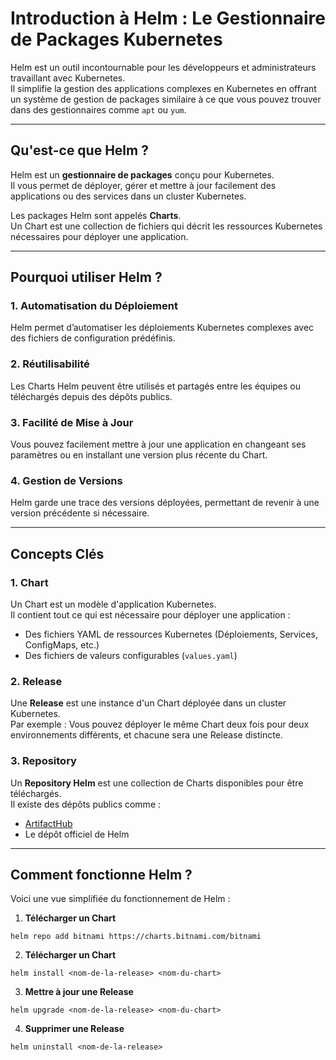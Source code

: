 # Introduction à Helm : Le Gestionnaire de Packages Kubernetes

Helm est un outil incontournable pour les développeurs et administrateurs travaillant avec Kubernetes.  
Il simplifie la gestion des applications complexes en Kubernetes en offrant un système de gestion de packages similaire à ce que vous pouvez trouver dans des gestionnaires comme `apt` ou `yum`.

---

## Qu'est-ce que Helm ?

Helm est un **gestionnaire de packages** conçu pour Kubernetes.  
Il vous permet de déployer, gérer et mettre à jour facilement des applications ou des services dans un cluster Kubernetes.

Les packages Helm sont appelés **Charts**.  
Un Chart est une collection de fichiers qui décrit les ressources Kubernetes nécessaires pour déployer une application.

---

## Pourquoi utiliser Helm ?

### 1. **Automatisation du Déploiement**
Helm permet d’automatiser les déploiements Kubernetes complexes avec des fichiers de configuration prédéfinis.

### 2. **Réutilisabilité**
Les Charts Helm peuvent être utilisés et partagés entre les équipes ou téléchargés depuis des dépôts publics.

### 3. **Facilité de Mise à Jour**
Vous pouvez facilement mettre à jour une application en changeant ses paramètres ou en installant une version plus récente du Chart.

### 4. **Gestion de Versions**
Helm garde une trace des versions déployées, permettant de revenir à une version précédente si nécessaire.

---

## Concepts Clés

### 1. **Chart**
Un Chart est un modèle d'application Kubernetes.  
Il contient tout ce qui est nécessaire pour déployer une application :  
- Des fichiers YAML de ressources Kubernetes (Déploiements, Services, ConfigMaps, etc.)
- Des fichiers de valeurs configurables (`values.yaml`)

### 2. **Release**
Une **Release** est une instance d'un Chart déployée dans un cluster Kubernetes.  
Par exemple : Vous pouvez déployer le même Chart deux fois pour deux environnements différents, et chacune sera une Release distincte.

### 3. **Repository**
Un **Repository Helm** est une collection de Charts disponibles pour être téléchargés.  
Il existe des dépôts publics comme :
- [ArtifactHub](https://artifacthub.io)
- Le dépôt officiel de Helm

---

## Comment fonctionne Helm ?

Voici une vue simplifiée du fonctionnement de Helm :  

1. **Télécharger un Chart**  
  
```
helm repo add bitnami https://charts.bitnami.com/bitnami
```

2. **Télécharger un Chart** 

```
helm install <nom-de-la-release> <nom-du-chart>
```

3. **Mettre à jour une Release**

```
helm upgrade <nom-de-la-release> <nom-du-chart>
```


4. **Supprimer une Release**

```
helm uninstall <nom-de-la-release>
```
